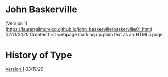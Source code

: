 John Baskerville
================
[Version 1] (https://laurengilmoreixd.github.io/john_baskerville/baskerville01.html)
*02/11/2020*
Created first webpage marking up plain text as an HTML5 page












History of Type
===============
[Version 1](https://laurengilmoreixd.github.io/john_baskerville/brief_history_of_type01)
*03/11/20*
